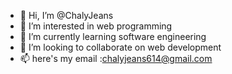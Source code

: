 - 👋 Hi, I’m @ChalyJeans
- 👀 I’m interested in web programming 
- 🌱 I’m currently learning software engineering 
- 💞️ I’m looking to collaborate on web development 
- 📫 here's my email :chalyjeans614@gmail.com

<!---
ChalyJeans/ChalyJeans is a ✨ special ✨ repository because its `README.md` (this file) appears on your GitHub profile.
You can click the Preview link to take a look at your changes.
--->
